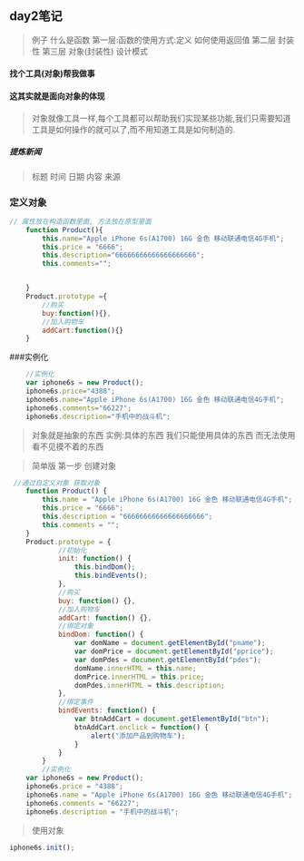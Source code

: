 ## day2笔记

> 例子
> 什么是函数
> 第一层:函数的使用方式:定义 如何使用返回值
> 第二层 封装性 
> 第三层 对象(封装性) 设计模式




#### 找个工具(对象)帮我做事
#### 这其实就是面向对象的体现

> 对象就像工具一样,每个工具都可以帮助我们实现某些功能,我们只需要知道工具是如何操作的就可以了,而不用知道工具是如何制造的.


##### 提炼新闻
> 标题 时间 日期 内容 来源

### 定义对象
```javascript
// 属性放在构造函数里面, 方法放在原型里面
	function Product(){
		this.name="Apple iPhone 6s(A1700) 16G 金色 移动联通电信4G手机";
		this.price = "6666";
		this.description="66666666666666666666";
		this.comments="";


	}
	Product.prototype ={
		//购买
		buy:function(){},
		//加入购物车
		addCart:function(){}
	}
```
###实例化
```javascript
	//实例化
	var iphone6s = new Product();
	iphone6s.price="4388";
	iphone6s.name="Apple iPhone 6s(A1700) 16G 金色 移动联通电信4G手机";
	iphone6s.comments="66227";
	iphone6s.description="手机中的战斗机";
```

> 对象就是抽象的东西
> 实例:具体的东西
> 我们只能使用具体的东西 而无法使用看不见摸不着的东西 


> 简单版 
> 第一步 创建对象 
```javascript
 //通过自定义对象 获取对象
    function Product() {
        this.name = "Apple iPhone 6s(A1700) 16G 金色 移动联通电信4G手机";
        this.price = "6666";
        this.description = "66666666666666666666";
        this.comments = "";
    }
    Product.prototype = {
            //初始化
            init: function() {
                this.bindDom();
                this.bindEvents();
            },
            //购买
            buy: function() {},
            //加入购物车
            addCart: function() {},
            //绑定对象
            bindDom: function() {
                var domName = document.getElementById("pname");
                var domPrice = document.getElementById("pprice");
                var domPdes = document.getElementById("pdes");
                domName.innerHTML = this.name;
                domPrice.innerHTML = this.price;
                domPdes.innerHTML = this.description;
            },
            //绑定事件
            bindEvents: function() {
                var btnAddCart = document.getElementById("btn");
                btnAddCart.onclick = function() {
                    alert("添加产品到购物车");
                }
            }
        }
        //实例化
    var iphone6s = new Product();
    iphone6s.price = "4388";
    iphone6s.name = "Apple iPhone 6s(A1700) 16G 金色 移动联通电信4G手机";
    iphone6s.comments = "66227";
    iphone6s.description = "手机中的战斗机";
```
> 使用对象
```javascript
iphone6s.init();
```